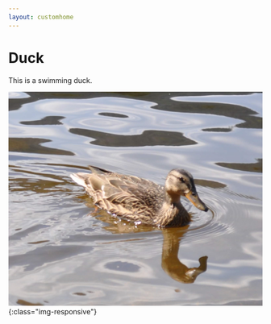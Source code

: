 ```yaml
---
layout: customhome
---
```


# Duck

This is a swimming duck.

![A swimming duck](assets/duck.jpg){:class="img-responsive"}
